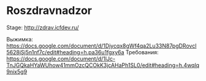 Roszdravnadzor
===
Stage: http://zdrav.icfdev.ru/

Выжимка: https://docs.google.com/document/d/1Djycqx8gWf4qa2Lu33N87pgDRovcl5628jSj5n1nf7c/edit#heading=h.pa36u1fgxy6a
Требования: https://docs.google.com/document/d/1lJc-TnJGQkaHYaWUhow41mmOzcQCOkK3jcAHaPh1SL0/edit#heading=h.4wqlq9nix5g9
